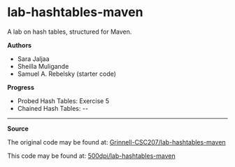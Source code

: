 # lab-hashtables-maven

A lab on hash tables, structured for Maven.

**Authors**

* Sara Jaljaa
* Sheilla Muligande
* Samuel A. Rebelsky (starter code)

**Progress**

- Probed Hash Tables: Exercise 5
- Chained Hash Tables: --

---

**Source**

The original code may be found at: [Grinnell-CSC207/lab-hashtables-maven](https://github.com/Grinnell-CSC207/lab-hashtables-maven)

This code may be found at: [500dpi/lab-hashtables-maven](https://github.com/500dpi/lab-hashtables-maven.git)

